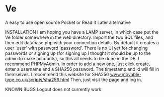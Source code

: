 Ve
==

A easy to use open source Pocket or Read It Later alternative

INSTALLATION
I am hoping you have a LAMP server, in which case put the Ve folder 
somewhere in the web directory. Import the two SQL files, and then edit 
database.php with your connection details.
By default it creates a user 'user' with password 'password'. There is 
no UI yet for changing passwords or signing up (for signing up I thought 
it should be up to the admin to make accounts), so this all needs to be 
done in the DB. I recommend PHPMyAdmin.
In order to add a new one, just click create, enter a username and a 
SHA256 password. The timestamp and id will fill in themselves. I 
recommend this website for SHA256
www.movable-type.co.uk/scripts/sha256.html
Then, just visit the page and log in.

KNOWN BUGS
Logout does not currently work
